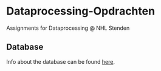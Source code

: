 # Dataprocessing-Opdrachten
Assignments for Dataprocessing @ NHL Stenden

## Database
Info about the database can be found [here](https://github.com/Naamloos/Dataprocessing-Opdrachten/blob/master/Database/).